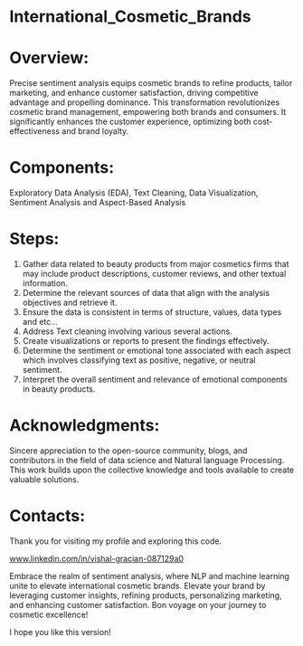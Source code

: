 # International_Cosmetic_Brands

# Overview:
Precise sentiment analysis equips cosmetic brands to refine products, tailor marketing, and enhance customer satisfaction, driving competitive advantage and propelling dominance. 
This transformation revolutionizes cosmetic brand management, empowering both brands and consumers. It significantly enhances the customer experience, optimizing both cost-effectiveness and brand loyalty. 

# Components:
Exploratory Data Analysis (EDA), Text Cleaning, Data Visualization, Sentiment Analysis and Aspect-Based Analysis

# Steps:
1. Gather data related to beauty products from major cosmetics firms that may include product descriptions, customer reviews, and other textual information.
2. Determine the relevant sources of data that align with the analysis objectives and retrieve it.
3. Ensure the data is consistent in terms of structure, values, data types and etc...
4. Address Text cleaning involving various several actions.
5. Create visualizations or reports to present the findings effectively.
6. Determine the sentiment or emotional tone associated with each aspect which involves classifying text as positive, negative, or neutral sentiment.
7. Interpret the overall sentiment and relevance of emotional components in beauty products.

# Acknowledgments:
Sincere appreciation to the open-source community, blogs, and contributors in the field of data science and Natural language Processing. 
This work builds upon the collective knowledge and tools available to create valuable solutions.

# Contacts:
Thank you for visiting my profile and exploring this code.

www.linkedin.com/in/vishal-gracian-087129a0

Embrace the realm of sentiment analysis, where NLP and machine learning unite to elevate international cosmetic brands.
Elevate your brand by leveraging customer insights, refining products, personalizing marketing, and enhancing customer satisfaction.
Bon voyage on your journey to cosmetic excellence!

I hope you like this version!
